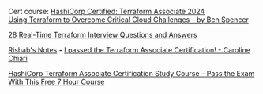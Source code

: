 Cert course: [HashiCorp Certified: Terraform Associate 2024](https://github.com/zealvora/terraform-beginner-to-advanced-resource)  
[Using Terraform to Overcome Critical Cloud Challenges - by Ben Spencer](https://www.youtube.com/playlist?list=PLjsV0nOg54HZLU6pJmSXBlGsITqOGKicv)  


[28 Real-Time Terraform Interview Questions and Answers](https://geekflare.com/terraform-interview-questions-and-answers/)

[Rishab's Notes](https://rishabkumar.com/notes/)  **-**  [I passed the Terraform Associate Certification! - Caroline Chiari](https://www.youtube.com/watch?v=7a3g6_IKD_4&ab_channel=CarolineChiari)

[HashiCorp Terraform Associate Certification Study Course – Pass the Exam With This Free 7 Hour Course](https://www.freecodecamp.org/news/hashicorp-terraform-associate-certification-study-course-pass-the-exam-with-this-free-12-hour-course/#)
